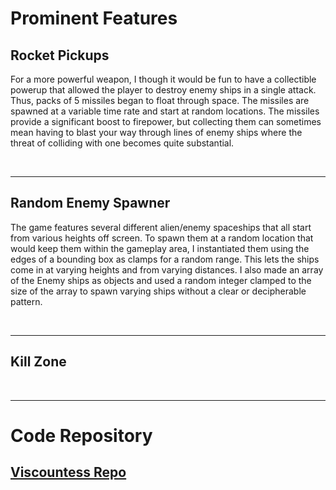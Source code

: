 # Prominent Features
## Rocket Pickups
For a more powerful weapon, I though it would be fun to have a collectible powerup that allowed the player to destroy enemy ships in a single attack. Thus, packs of 5 missiles began to float through space. The missiles are spawned at a variable time rate and start at random locations. The missiles provide a significant boost to firepower, but collecting them can sometimes mean having to blast your way through lines of enemy ships where the threat of colliding with one becomes quite substantial.

<br />
<hr>

## Random Enemy Spawner
The game features several different alien/enemy spaceships that all start from various heights off screen. To spawn them at a random location that would keep them within the gameplay area, I instantiated them using the edges of a bounding box as clamps for a random range. This lets the ships come in at varying heights and from varying distances. I also made an array of the Enemy ships as objects and used a random integer clamped to the size of the array to spawn varying ships without a clear or decipherable pattern.

<br />
<hr>

## Kill Zone

<br />
<hr>

# Code Repository
## [Viscountess Repo](https://github.com/scuhooper/Viscountess)
